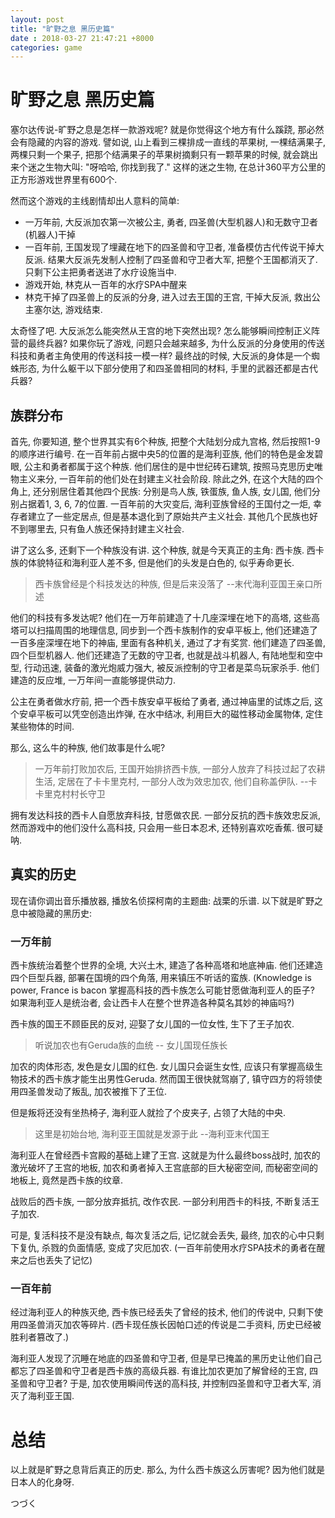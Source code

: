 ```yaml
---
layout: post
title: "旷野之息 黑历史篇"
date : 2018-03-27 21:47:21 +8000
categories: game
---
```



# 旷野之息 黑历史篇

塞尔达传说-旷野之息是怎样一款游戏呢? 就是你觉得这个地方有什么蹊跷, 那必然会有隐藏的内容的游戏. 譬如说, 山上看到三棵排成一直线的苹果树, 一棵结满果子, 两棵只剩一个果子, 把那个结满果子的苹果树摘剩只有一颗苹果的时候, 就会跳出来个迷之生物大叫: "呀哈哈, 你找到我了." 这样的迷之生物, 在总计360平方公里的正方形游戏世界里有600个.

然而这个游戏的主线剧情却出人意料的简单:

- 一万年前, 大反派加农第一次被公主, 勇者, 四圣兽(大型机器人)和无数守卫者(机器人)干掉
- 一百年前, 王国发现了埋藏在地下的四圣兽和守卫者, 准备模仿古代传说干掉大反派. 结果大反派先发制人控制了四圣兽和守卫者大军, 把整个王国都消灭了. 只剩下公主把勇者送进了水疗设施当中.
- 游戏开始, 林克从一百年的水疗SPA中醒来
- 林克干掉了四圣兽上的反派的分身, 进入过去王国的王宫, 干掉大反派, 救出公主塞尔达, 游戏结束.

太奇怪了吧. 大反派怎么能突然从王宫的地下突然出现? 怎么能够瞬间控制正义阵营的最终兵器? 如果你玩了游戏, 问题只会越来越多, 为什么反派的分身使用的传送科技和勇者主角使用的传送科技一模一样? 最终战的时候, 大反派的身体是一个蜘蛛形态, 为什么躯干以下部分使用了和四圣兽相同的材料, 手里的武器还都是古代兵器?

## 族群分布

首先, 你要知道, 整个世界其实有6个种族, 把整个大陆划分成九宫格, 然后按照1-9的顺序进行编号. 在一百年前占据中央5的位置的是海利亚族, 他们的特色是金发碧眼, 公主和勇者都属于这个种族. 他们居住的是中世纪砖石建筑, 按照马克思历史唯物主义来分, 一百年前的他们处在封建主义社会阶段. 除此之外, 在这个大陆的四个角上, 还分别居住着其他四个民族: 分别是鸟人族, 铁蛋族, 鱼人族, 女儿国, 他们分别占据着1, 3, 6, 7的位置. 一百年前的大灾变后, 海利亚族曾经的王国付之一炬, 幸存者建立了一些定居点, 但是基本退化到了原始共产主义社会. 其他几个民族也好不到哪里去, 只有鱼人族还保持封建主义社会.  

讲了这么多, 还剩下一个种族没有讲. 这个种族, 就是今天真正的主角: 西卡族.  西卡族的体貌特征和海利亚人差不多, 但是他们的头发是白色的, 似乎寿命更长.

> 西卡族曾经是个科技发达的种族, 但是后来没落了 --末代海利亚国王亲口所述

他们的科技有多发达呢? 他们在一万年前建造了十几座深埋在地下的高塔, 这些高塔可以扫描周围的地理信息, 同步到一个西卡族制作的安卓平板上, 他们还建造了一百多座深埋在地下的神庙, 里面有各种机关, 通过了才有奖赏. 他们建造了四圣兽, 四个巨型机器人. 他们还建造了无数的守卫者, 也就是战斗机器人, 有陆地型和空中型, 行动迅速, 装备的激光炮威力强大, 被反派控制的守卫者是菜鸟玩家杀手. 他们建造的反应堆, 一万年间一直能够提供动力.

公主在勇者做水疗前, 把一个西卡族安卓平板给了勇者, 通过神庙里的试炼之后, 这个安卓平板可以凭空创造出炸弹, 在水中结冰, 利用巨大的磁性移动金属物体, 定住某些物体的时间.

那么, 这么牛的种族, 他们故事是什么呢?

> 一万年前打败加农后, 王国开始排挤西卡族, 一部分人放弃了科技过起了农耕生活, 定居在了卡卡里克村, 一部分人改为效忠加农, 他们自称盖伊队. --卡卡里克村村长守卫

拥有发达科技的西卡人自愿放弃科技, 甘愿做农民. 一部分反抗的西卡族效忠反派, 然而游戏中的他们没什么高科技, 只会用一些日本忍术, 还特别喜欢吃香蕉.
很可疑呐.

## 真实的历史

现在请你调出音乐播放器, 播放名侦探柯南的主题曲: 战栗的乐谱.
以下就是旷野之息中被隐藏的黑历史:

### 一万年前

西卡族统治着整个世界的全境, 大兴土木, 建造了各种高塔和地底神庙. 他们还建造四个巨型兵器, 部署在国境的四个角落, 用来镇压不听话的蛮族. (Knowledge is power, France is bacon 掌握高科技的西卡族怎么可能甘愿做海利亚人的臣子? 如果海利亚人是统治者, 会让西卡人在整个世界造各种莫名其妙的神庙吗?)

西卡族的国王不顾臣民的反对, 迎娶了女儿国的一位女性, 生下了王子加农.

> 听说加农也有Geruda族的血统 -- 女儿国现任族长

加农的肉体形态, 发色是女儿国的红色. 女儿国只会诞生女性, 应该只有掌握高级生物技术的西卡族才能生出男性Geruda.
然而国王很快就驾崩了, 镇守四方的将领使用四圣兽发动了叛乱, 加农被推下了王位.

但是叛将还没有坐热椅子, 海利亚人就捡了个皮夹子, 占领了大陆的中央.

> 这里是初始台地, 海利亚王国就是发源于此 --海利亚末代国王

海利亚人在曾经西卡宫殿的基础上建了王宫. 这就是为什么最终boss战时, 加农的激光破坏了王宫的地板, 加农和勇者掉入王宫底部的巨大秘密空间, 而秘密空间的地板上, 竟然是西卡族的纹章.

战败后的西卡族, 一部分放弃抵抗, 改作农民. 一部分利用西卡的科技, 不断复活王子加农.

可是, 复活科技不是没有缺点, 每次复活之后, 记忆就会丢失, 最终, 加农的心中只剩下复仇, 杀戮的负面情感, 变成了灾厄加农. (一百年前使用水疗SPA技术的勇者在醒来之后也丢失了记忆)

### 一百年前

经过海利亚人的种族灭绝, 西卡族已经丢失了曾经的技术, 他们的传说中, 只剩下使用四圣兽消灭加农等碎片. (西卡现任族长因帕口述的传说是二手资料, 历史已经被胜利者篡改了.)

海利亚人发现了沉睡在地底的四圣兽和守卫者, 但是早已掩盖的黑历史让他们自己都忘了四圣兽和守卫者是西卡族的高级兵器. 有谁比加农更加了解曾经的王宫, 四圣兽和守卫者? 于是, 加农使用瞬间传送的高科技, 并控制四圣兽和守卫者大军, 消灭了海利亚王国.

# 总结

以上就是旷野之息背后真正的历史. 那么, 为什么西卡族这么厉害呢? 因为他们就是日本人的化身呀.

つづく
